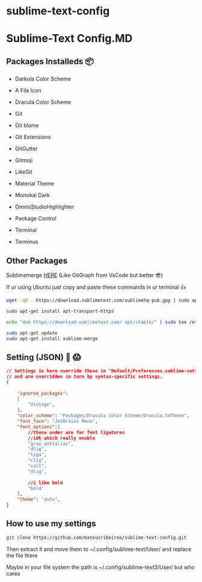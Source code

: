 # sublime-text-config
# Sublime-Text Config.MD

## Packages Installeds 📦

- Darkula Color Scheme

- A File Icon

- Dracula Color Scheme

- Git

- Git blame

- Git Extensions

- GitGutter

- Gitmoji

- LikeGit

- Material Theme

- Monokai Dark

- OmnisStudioHighlighter

- Package Control

- Terminal
- Terminus

## Other Packages

Sublimemerge [HERE](https://www.sublimemerge.com/docs/linux_repositories) (Like GitGraph from VsCode but better 😎)

If ur using Ubuntu just copy and paste these commands in ur terminal 👍

```bash
wget -qO - https://download.sublimetext.com/sublimehq-pub.gpg | sudo apt-key add -
```

```bash
sudo apt-get install apt-transport-https
```

```bash
echo "deb https://download.sublimetext.com/ apt/stable/" | sudo tee /etc/apt/sources.list.d/sublime-text.list
```

```bash
sudo apt-get update
sudo apt-get install sublime-merge
```

## Setting (JSON) 🔪 😱

```json
// Settings in here override those in "Default/Preferences.sublime-settings",
// and are overridden in turn by syntax-specific settings.
{
	
	"ignored_packages":
	[
		"Vintage",
	],
	"color_scheme": "Packages/Dracula Color Scheme/Dracula.tmTheme",
	"font_face": "JetBrains Mono",
	"font_options":[
		//these under are for font ligatures
		//idk which really enable
		"gray_antialias",
		"dlig",
		"liga", 
		"clig", 
		"calt",
		"dlig",
		
		//i like bold
		"bold"
	],
	"theme": "auto",
}
```

## How to use my settings

```bash
git clone https://github.com/mateusribeiroo/sublime-text-config.git
```

Then extract it and move them to ~/.config/sublime-text/User/ and replace the file there

Maybe in your file system the path is  ~/.config/sublime-text3/User/ but who cares
